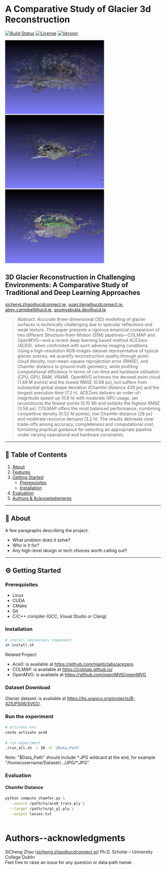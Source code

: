 # A Comparative Study of Glacier 3d Reconstruction

[![Build Status](https://img.shields.io/badge/build-passing-brightgreen)](#)
[![License](https://img.shields.io/badge/license-MIT-blue)](#)
[![Version](https://img.shields.io/badge/version-0.1.0-orange)](#)

<img src="ace0.png" width="320"/>
<img src="colmap.png" width="320"/>
<img src="openmvg.png" width="320"/>

## 3D Glacier Reconstruction in Challenging Environments: A Comparative Study of Traditional and Deep Learning Approaches
sicheng.zhao@ucdconnect.ie, yuan.liang@ucdconnect.ie, abey.campbell@ucd.ie, soumyabrata.dev@ucd.ie
> Abstract: Accurate three-dimensional (3D) modelling of glacier surfaces is technically challenging due to specular reflections and weak texture. This paper presents a rigorous empirical comparison of two different Structure-from-Motion (SfM) pipelines—COLMAP and OpenMVG—and a recent deep learning based method ACEZero (ACE0), when confronted with such adverse imaging conditions. Using a high-resolution RGB images dataset representative of typical glacier scenes, we quantify reconstruction quality through point-cloud density, root-mean-square reprojection error (RMSE), and Chamfer distance to ground-truth geometry, while profiling computational efficiency in terms of run-time and hardware utilisation (CPU, GPU, RAM, VRAM). OpenMVG achieves the densest point cloud (1.48 M points) and the lowest RMSE (0.68 px), but suffers from substantial global shape deviation (Chamfer distance 429 px) and the longest execution time (7.2 h). ACEZero delivers an order-of-magnitude speed-up (0.8 h) with moderate GPU usage, yet reconstructs the fewest points (0.10 M) and exhibits the highest RMSE (3.58 px). COLMAP offers the most balanced performance, combining competitive density (0.52 M points), low Chamfer distance (28 px) and moderate resource demand (3.2 h). The results delineate clear trade-offs among accuracy, completeness and computational cost, furnishing practical guidance for selecting an appropriate pipeline under varying operational and hardware constraints.

---

## 🚀 Table of Contents

1. [About](#about)  
2. [Features](#features)  
3. [Getting Started](#getting-started)  
   - [Prerequisites](#prerequisites)  
   - [Installation](#installation)  
4. [Evaluation](#evaluation)  
5. [Authors & Acknowledgments](#authors--acknowledgments)  

---

## 📝 About

A few paragraphs describing the project:
- What problem does it solve?
- Who is it for?
- Any high-level design or tech choices worth calling out?

---

## ⚙️ Getting Started

### Prerequisites
- Linux
- CUDA
- CMake
- Git
- C/C++ compiler (GCC, Visual Studio or Clang)

### Installation

```bash
# install nessessary component
sh install.sh
```
Related Project:
- Ace0: is available at https://github.com/nianticlabs/acezero
- COLMAP: is available at https://colmap.github.io/
- OpenMVG: is available at https://github.com/openMVG/openMVG

### Dataset Download
Glacier dataset: is available at https://tls.unavco.org/projects/B-425/PS06/SV02/.

### Run the experiment
```bash
# activate env
conda activate ace0

# run experiment
./run_all.sh -i 30 -d '$Data_Path'
```
Note: "$Data_Path" should include *.JPG wildcard at the end, for example "/home/username/Dataset/.../JPG/\*.JPG"

### Evaluation
#### Chamfer Distance
```bash
python compute_chamfer.py \
  --source /path/to/ace0_trans.ply \
  --target /path/to/gt_gl.ply \
  --output losses.txt
```

```bash

```

# Authors--acknowledgments
SiCheng Zhao (sicheng.zhao@ucdconnect.ie) Ph.D. Scholar – University College Dublin  
Feel free to raise an issue for any question or data‐path tweak.